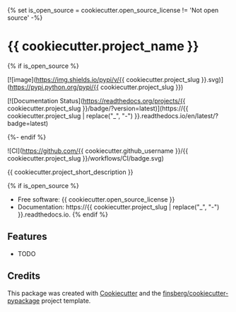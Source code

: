 {% set is_open_source = cookiecutter.open_source_license != 'Not open source' -%} 

# {{ cookiecutter.project_name }}

{% if is_open_source %} 

[![image](https://img.shields.io/pypi/v/{{ cookiecutter.project_slug }}.svg)](https://pypi.python.org/pypi/{{ cookiecutter.project_slug }})

[![Documentation Status](https://readthedocs.org/projects/{{ cookiecutter.project_slug }}/badge/?version=latest)](https://{{ cookiecutter.project_slug | replace("_", "-") }}.readthedocs.io/en/latest/?badge=latest)

{%- endif %}

![CI](https://github.com/{{ cookiecutter.github_username }}/{{ cookiecutter.project_slug }}/workflows/CI/badge.svg)



{{ cookiecutter.project_short_description }}

{% if is_open_source %} 
* Free software: {{ cookiecutter.open_source_license }} 
* Documentation: https://{{ cookiecutter.project_slug | replace("_", "-") }}.readthedocs.io.
{% endif %}

## Features

-   TODO

## Credits

This package was created with
[Cookiecutter](https://github.com/audreyr/cookiecutter) and the
[finsberg/cookiecutter-pypackage](https://github.com/finsberg/cookiecutter-pypackage)
project template.
